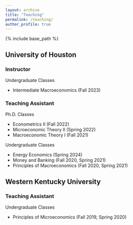 ```yaml
---
layout: archive
title: "Teaching"
permalink: /teaching/
author_profile: true
---
```


{% include base_path %}

University of Houston
--

### Instructor

Undergraduate Classes
- Intermediate Macroeconomics (Fall 2023)

### Teaching Assistant

Ph.D. Classes
- Econometrics II (Fall 2022)
- Microeconomic Theory II (Spring 2022)
- Macroeconomic Theory I (Fall 2021)

Undergraduate Classes
- Energy Economics (Spring 2024)
- Money and Banking (Fall 2020, Spring 2021)
- Principles of Macroeconomics (Fall 2020, Spring 2021)

Western Kentucky University
--

### Teaching Assistant

Undergraduate Classes
- Principles of Microeconomics (Fall 2019, Spring 2020)
